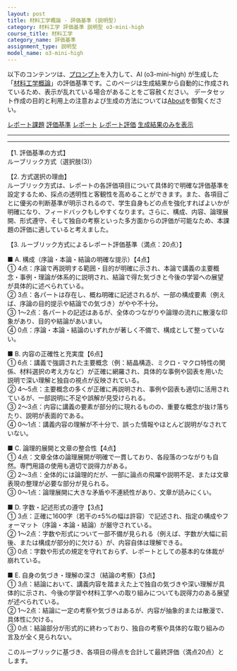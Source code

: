 ```yaml
---
layout: post
title: 材料工学概論 - 評価基準 (説明型)
category: 材料工学 評価基準 説明型 o3-mini-high
course_title: 材料工学
category_name: 評価基準
assignment_type: 説明型
model_name: o3-mini-high
---
```


以下のコンテンツは、[プロンプト](https://github.com/takedatoshiyuki/synthetic_assignments/tree/main/generated/材料工学/o3-mini-high/prompt_評価基準-説明型.md)を入力して、AI (o3-mini-high) が生成した「[材料工学概論](/contents/材料工学/)」の評価基準です。このページは生成結果から自動的に作成されているため、表示が乱れている場合があることをご容赦ください。
データセット作成の目的と利用上の注意および生成の方法については[About](/About)を御覧ください。

[レポート課題](../レポート課題-説明型)
[評価基準](../評価基準-説明型)
[レポート](../レポート-説明型)
[レポート評価](../レポート評価-説明型)
[生成結果のみを表示](https://github.com/takedatoshiyuki/synthetic_assignments/tree/main/generated/材料工学/o3-mini-high/評価基準-説明型.md)
  

***
***
  
【1. 評価基準の方式】  
ルーブリック方式（選択肢(3)）

【2. 方式選択の理由】  
ルーブリック方式は、レポートの各評価項目について具体的で明確な評価基準を設定するため、採点の透明性と客観性を高めることができます。また、各項目ごとに優劣の判断基準が明示されるので、学生自身もどの点を強化すればよいかが明確になり、フィードバックもしやすくなります。さらに、構成、内容、論理展開、形式遵守、そして独自の考察といった多方面からの評価が可能なため、本課題の評価に適していると考えました。

【3. ルーブリック方式によるレポート評価基準（満点：20点）】  

■ A. 構成（序論・本論・結論の明確な提示）【4点】  
① 4点：序論で再説明する範囲・目的が明確に示され、本論で講義の主要概念・事例・理論が体系的に説明され、結論で得た気づきと今後の学習への展望が具体的に述べられている。  
② 3点：各パートは存在し、概ね明確に記述されるが、一部の構成要素（例えば、序論の目的提示や結論での気づき）がやや不十分。  
③ 1～2点：各パートの記述はあるが、全体のつながりや論理の流れに散漫な印象があり、目的や結論があいまい。  
④ 0点：序論・本論・結論のいずれかが著しく不備で、構成として整っていない。

■ B. 内容の正確性と充実度【6点】  
① 6点：講義で強調された主要概念（例：結晶構造、ミクロ・マクロ特性の関係、材料選択の考え方など）が正確に網羅され、具体的な事例や図表を用いた説明で深い理解と独自の視点が反映されている。  
② 4～5点：主要概念の多くが正確に再説明され、事例や図表も適切に活用されているが、一部説明に不足や誤解が見受けられる。  
③ 2～3点：内容に講義の要素が部分的に現れるものの、重要な概念が抜け落ちたり、説明が表面的である。  
④ 0～1点：講義内容の理解が不十分で、誤った情報やほとんど説明がなされていない。

■ C. 論理的展開と文章の整合性【4点】  
① 4点：文章全体の論理展開が明確で一貫しており、各段落のつながりも自然。専門用語の使用も適切で説得力がある。  
② 2～3点：全体的には論理的だが、一部に論点の飛躍や説明不足、または文章表現の整理が必要な部分が見られる。  
③ 0～1点：論理展開に大きな矛盾や不連続性があり、文章が読みにくい。

■ D. 字数・記述形式の遵守【3点】  
① 3点：正確に1600字（若干の±5%の幅は許容）で記述され、指定の構成やフォーマット（序論・本論・結論）が厳守されている。  
② 1～2点：字数や形式について一部不備が見られる（例えば、字数が大幅に前後、または構成が部分的に欠ける）が、内容自体は理解できる。  
③ 0点：字数や形式の規定を守れておらず、レポートとしての基本的な体裁が崩れている。

■ E. 自身の気づき・理解の深さ（結論の考察）【3点】  
① 3点：結論において、講義内容を踏まえた上で独自の気づきや深い理解が具体的に示され、今後の学習や材料工学への取り組みについても説得力のある展望が述べられている。  
② 1～2点：結論に一定の考察や気づきはあるが、内容が抽象的または散漫で、具体性に欠ける。  
③ 0点：結論部分が形式的に終わっており、独自の考察や具体的な取り組みの言及が全く見られない。

このルーブリックに基づき、各項目の得点を合計して最終評価（満点20点）とします。
